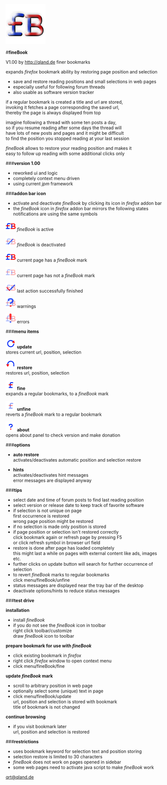 ![icon][icon] 

#**fineBook**


V1.00 by http://qland.de
finer bookmarks

expands *firefox* bookmark ability by restoring page position and selection

- save and restore reading positions and small selections in web pages
- especially useful for following forum threads
- also usable as software version tracker

if a regular bookmark is created a title and url are stored,  
invoking it fetches a page corresponding the saved url,  
thereby the page is always displayed from top

imagine following a thread with some ten posts a day,  
so if you resume reading after some days the thread will  
have lots of new posts and pages and it might be difficult  
to find the position you stopped reading at your last session

*fineBook* allows to restore your reading position and makes it  
easy to follow up reading with some additional clicks only

###**version 1.00**

- reworked ui and logic
- completely context menu driven
- using current *jpm* framework


###**addon bar icon**

- activate and deactivate *fineBook* by clicking its icon in *firefox* addon bar
- the *fineBook* icon in *firefox* addon bar mirrors the following states  
  notifications are using the same symbols

![on][on] *fineBook* is active

![off][off] *fineBook* is deactivated

![fine][on] current page has a *fineBook* mark

![nofine][nofine] current page has not a *fineBook* mark

![done][done] last action successfully finished

![warning][warning] warnings

![errors][exclame] errors


###**menu items**

![update][update] **update**  
stores current url, position, selection

![restore][restore] **restore**  
restores url, position, selection

![fine][fine] **fine**  
expands a regular bookmarks, to a *fineBook* mark

![unfine][unfine] **unfine**  
reverts a *fineBook* mark to a regular bookmark

![about][about] **about**  
opens about panel to check version and make donation


###**options**

- **auto restore**  
  activates/deactivates automatic position and selection restore
 
- **hints**  
  activates/deactivates hint messages  
  error messages are displayed anyway


###**tips**

- select date and time of forum posts to find last reading position
- select version or release date to keep track of favorite software
- if selection is not unique on page  
  first occurrence is restored  
  wrong page position might be restored
- if no selection is made only position is stored
- if page position or selection isn't restored correctly  
  click bookmark again
  or refresh page by pressing F5  
  or click refresh symbol in browser url field
- restore is done after page has loaded completely  
  this might last a while on pages with external content like ads, images etc.
- further clicks on update button will search for further occurrence of selection
- to revert *fineBook* marks to regular bookmarks  
  click menu/fineBook/unfine
- status messages are displayed near the tray bar of the desktop
- deactivate options/hints to reduce status messages


###**test drive**

**installation**

- install *fineBook*
- if you do not see the *fineBook* icon in toolbar  
  right click toolbar/customize  
  draw *fineBook* icon to toolbar

**prepare bookmark for use with *fineBook***
 
- click existing bookmark in *firefox*
- right click *firefox* window to open context menu
- click menu/fineBook/fine

**update *fineBook* mark**

- scroll to arbitrary position in web page 
- optionally select some (unique) text in page
- click menu/fineBook/update  
  url, position and selection is stored with bookmark  
  title of bookmark is not changed

**continue browsing**

- if you visit bookmark later  
  url, position and selection is restored


###**restrictions**

- uses bookmark keyword for selection text and position storing
- selection restore is limited to 30 characters
- *fineBook* does not work on pages opened in sidebar
- some web pages need to activate java script to make *fineBook* work 

qrt@qland.de

[icon]: https://github.com/qrti/fineBook/blob/master/images/icon-128.png "icon"
[on]: https://github.com/qrti/fineBook/blob/master/images/logo_on-32.png "on"
[off]: https://github.com/qrti/fineBook/blob/master/images/logo_off-32.png "off"
[nofine]: https://github.com/qrti/fineBook/blob/master/images/logo_nofine-32.png "no fine"
[done]: https://github.com/qrti/fineBook/blob/master/images/logo_done-32.png "done"
[warning]: https://github.com/qrti/fineBook/blob/master/images/logo_warning-32.png "warning"
[exclame]: https://github.com/qrti/fineBook/blob/master/images/logo_exclame-32.png "error"

[update]: https://github.com/qrti/fineBook/blob/master/images/menu_update-32.png "update"
[restore]: https://github.com/qrti/fineBook/blob/master/images/menu_restore-32.png "restore"
[fine]: https://github.com/qrti/fineBook/blob/master/images/menu_fine-32.png "fine"
[unfine]: https://github.com/qrti/fineBook/blob/master/images/menu_unfine-32.png "unfine"
[about]: https://github.com/qrti/fineBook/blob/master/images/menu_about-32.png "about"